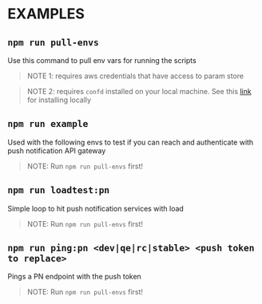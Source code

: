 # EXAMPLES

## `npm run pull-envs`

Use this command to pull env vars for running the scripts

> NOTE 1: requires aws credentials that have access to param store

> NOTE 2: requires `confd` installed on your local machine.
See this [link](https://github.com/kelseyhightower/confd/blob/master/docs/installation.md) for installing locally

## `npm run example`

Used with the following envs to test if you can reach and authenticate with push notification API gateway

> NOTE: Run `npm run pull-envs` first!

## `npm run loadtest:pn`

Simple loop to hit push notification services with load

> NOTE: Run `npm run pull-envs` first!

## `npm run ping:pn <dev|qe|rc|stable> <push token to replace>`

Pings a PN endpoint with the push token

> NOTE: Run `npm run pull-envs` first!
